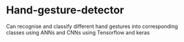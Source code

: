 # Hand-gesture-detector
Can recognise and classify different hand gestures into corresponding classes using ANNs and CNNs using Tensorflow and keras
